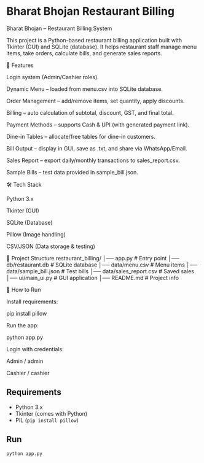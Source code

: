 # Bharat Bhojan Restaurant Billing
Bharat Bhojan – Restaurant Billing System

This project is a Python-based restaurant billing application built with Tkinter (GUI) and SQLite (database).
It helps restaurant staff manage menu items, take orders, calculate bills, and generate sales reports.

🔑 Features

Login system (Admin/Cashier roles).

Dynamic Menu – loaded from menu.csv into SQLite database.

Order Management – add/remove items, set quantity, apply discounts.

Billing – auto calculation of subtotal, discount, GST, and final total.

Payment Methods – supports Cash & UPI (with generated payment link).

Dine-in Tables – allocate/free tables for dine-in customers.

Bill Output – display in GUI, save as .txt, and share via WhatsApp/Email.

Sales Report – export daily/monthly transactions to sales_report.csv.

Sample Bills – test data provided in sample_bill.json.

🛠️ Tech Stack

Python 3.x

Tkinter (GUI)

SQLite (Database)

Pillow (Image handling)

CSV/JSON (Data storage & testing)

📂 Project Structure
restaurant_billing/
│── app.py                # Entry point
│── db/restaurant.db      # SQLite database
│── data/menu.csv         # Menu items
│── data/sample_bill.json # Test bills
│── data/sales_report.csv # Saved sales
│── ui/main_ui.py         # GUI application
│── README.md             # Project info

🚀 How to Run

Install requirements:

pip install pillow


Run the app:

python app.py


Login with credentials:

Admin / admin

Cashier / cashier
## Requirements
- Python 3.x
- Tkinter (comes with Python)
- PIL (`pip install pillow`)

## Run
```bash
python app.py

